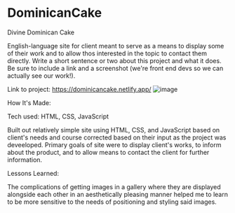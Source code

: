 # DominicanCake

Divine Dominican Cake

English-language site for client meant to serve as a means to display some of their work and to allow thos interested in the topic to contact them directly. Write a short sentence or two about this project and what it does. Be sure to include a link and a screenshot (we're front end devs so we can actually see our work!).


Link to project: https://dominicancake.netlify.app/
![image](https://user-images.githubusercontent.com/102261261/184210100-0ef64bf8-b9e7-4039-97f5-18b86a033160.png)


How It's Made:



Tech used: HTML, CSS, JavaScript


Built out relatively simple site using HTML, CSS, and JavaScript based on client's needs and course corrected based on their input as the project was deveeloped. Primary goals of site were to display client's works, to inform about the product, and to allow means to contact the client for further information.

Lessons Learned:



The complications of getting images in a gallery where they are displayed alongside each other in an aesthetically pleasing manner helped me to learn to be more sensitive to the needs of positioning and styling said images.

